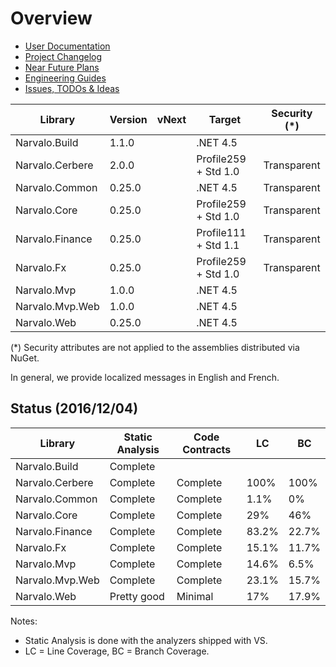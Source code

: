 Overview
========

- [User Documentation](userdocs/index.md)
- [Project Changelog](changelogs/index.md)
- [Near Future Plans](changelogs/vNext.md)
- [Engineering Guides](engineering/index.md)
- [Issues, TODOs & Ideas](Issues.md)

Library                   | Version | vNext  | Target               | Security (*)
--------------------------|---------|--------|----------------------|--------------
Narvalo.Build             | 1.1.0   |        | .NET 4.5             |
Narvalo.Cerbere           | 2.0.0   |        | Profile259 + Std 1.0 | Transparent
Narvalo.Common            | 0.25.0  |        | .NET 4.5             | Transparent
Narvalo.Core              | 0.25.0  |        | Profile259 + Std 1.0 | Transparent
Narvalo.Finance           | 0.25.0  |        | Profile111 + Std 1.1 | Transparent
Narvalo.Fx                | 0.25.0  |        | Profile259 + Std 1.0 | Transparent
Narvalo.Mvp               | 1.0.0   |        | .NET 4.5             |
Narvalo.Mvp.Web           | 1.0.0   |        | .NET 4.5             |
Narvalo.Web               | 0.25.0  |        | .NET 4.5             |

(*) Security attributes are not applied to the assemblies distributed via NuGet.

In general, we provide localized messages in English and French.

Status (2016/12/04)
-------------------

Library                   | Static Analysis | Code Contracts | LC    | BC
--------------------------|-----------------|----------------|-------|-------
Narvalo.Build             | Complete        |                |       |
Narvalo.Cerbere           | Complete        | Complete       | 100%  | 100%
Narvalo.Common            | Complete        | Complete       | 1.1%  | 0%
Narvalo.Core              | Complete        | Complete       | 29%   | 46%
Narvalo.Finance           | Complete        | Complete       | 83.2% | 22.7%
Narvalo.Fx                | Complete        | Complete       | 15.1% | 11.7%
Narvalo.Mvp               | Complete        | Complete       | 14.6% | 6.5%
Narvalo.Mvp.Web           | Complete        | Complete       | 23.1% | 15.7%
Narvalo.Web               | Pretty good     | Minimal        | 17%   | 17.9%

Notes:
- Static Analysis is done with the analyzers shipped with VS.
- LC = Line Coverage, BC = Branch Coverage.